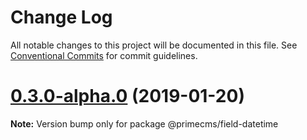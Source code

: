 # Change Log

All notable changes to this project will be documented in this file.
See [Conventional Commits](https://conventionalcommits.org) for commit guidelines.

# [0.3.0-alpha.0](https://github.com/birkir/prime/tree/master/packages/prime-field-datetime/compare/v0.2.21...v0.3.0-alpha.0) (2019-01-20)

**Note:** Version bump only for package @primecms/field-datetime
